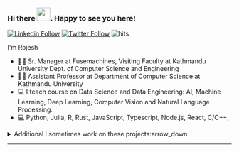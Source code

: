 ### Hi there <img src="https://raw.githubusercontent.com/MartinHeinz/MartinHeinz/master/wave.gif" width="30px">. Happy to see you here!

<p align="center">

[![Linkedin Follow](https://img.shields.io/badge/-Connect-blue?style=flat-square&logo=Linkedin&logoColor=white&link=https://www.linkedin.com/in/rojeshshikhrakar/)](https://www.linkedin.com/in/rojeshshikhrakar/)
[![Twitter Follow](https://img.shields.io/twitter/follow/tsusil?label=Follow&style=social)](https://twitter.com/roshikhrakar)
![hits](https://visitor-badge.laobi.icu/badge?page_id=rojesh-shikhrakar)

</p>

I'm Rojesh

- 👨‍💻 Sr. Manager at Fusemachines, Visiting Faculty at Kathmandu University Dept. of Computer Science and Engineering
- 👨‍🏫 Assistant Professor at Department of Computer Science at Kathmandu University
- 💻 I teach course on Data Science and Data Engineering: AI, Machine Learning, Deep Learning, Computer Vision and Natural Language Processing.
- 💻 Python, Julia, R, Rust, JavaScript, Typescript, Node.js, React, C/C++,


<details>
<summary>
  Additional I sometimes work on these projects:arrow_down:
</summary>

<br />

[![ReadMe Card](https://github-readme-stats.vercel.app/api/pin/?username=rojesh-shikhrakar&repo=SciComp.jl)](https://github.com/rojesh-shikhrakar/SciComp.jl)

<br />

[comment]:![picture](https://raw.githubusercontent.com/saadeghi/saadeghi/master/dino.gif)
</details>

----

